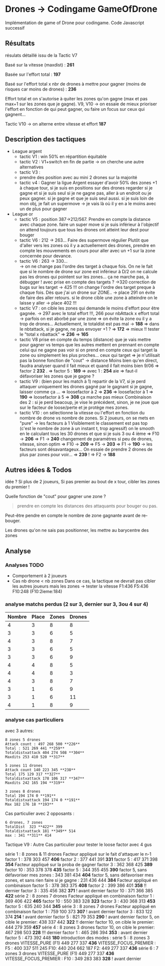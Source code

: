 # Drones -> Codingame GameOfDrone

Implémentation de game of Drone pour codingame. Code Javascript successif

## Résultats

résulats détaillé issu de la Tactic V7

Basé sur la vitesse (maxdist) : **261**

Basée sur l'effort total : **197**

Basé sur l'effort total x nbr de drones à mettre pour gagner (moins de risques car moins de drones) : **236**

Effort total et on s'autorise à quiter les zones qu'on gagne (max et pas max+1 sur les zones que je gagne).
V9, V10 -> on essaie de mieux prioriser l'effort en fonction de qui peut gagner, ou faire un focus sur ceux qui gagnent...

Tactic V10 -> on alterne entre vitesse et effort  **187**

## Description des tactiques

* League argent
  * tactic V1 : win 50% en répartition équitable
  * tactic V2 : V1+switch en fin de partie -> on cherche une autre alternatives
  * tactic V3 :
  * prendre des position avec au mini 2 drones sur la majorité
  * tactic v4 : Gagner la ligue Argent
    essayer d'avoir 50% des zones +1
    à chaque tour, si je suis en positions sur des drones regarder si je gagne et si je suis seul
    si je ne gagne pas, aller à un endroit ou je peux gagner.
    si je gagne et que je suis seul aussi.
    si je suis loin de mon obj, je fait un
    supermove -> je vais là où il y en a le moins avec un de plus pour gagner
* League or
  * tactic V5 : position 387->212/567. Prendre en compte la distance avec chaque zone.
    faire un super move si je suis inférieur à l'objectif
    on attend toujours que tous les drones ont atteint leur dest pour bouger
  * tactic V6 : 212 -> 263... Faire des supermove régulier
    Plutôt que d'aller vers les zones où il y a actuellement des drones,
    prendre en compte les mouvements en cours pour aller avec un +1 sur la zone concernée pour devance.
  * tactic V6 : 263 -> 330...  
    -> on ne change pas l'ordre des target à chaque fois. On ne le fait que si le nombre de drone sur zone est inférieur à D/2
    on ne calcule pas les drones qui pointent sur les zones... ça ne marche pas, à débugger !
    avec prise en compte des targets ? ->320
    correction de bugs sur les target -> 425 !!!
    on  change l'ordre des target preque à chaque fois. Dès que j'ai un drone sur ZONE..
    ->  place 291
    on évite de faire des aller retours. si le drone cible une zone à atteindre on le laisse y aller
    -> place 402 !!!
  * tactic V7 :
    on cible les zones qui demande le moins d'effort pour être gagnée.
    -> 297 avec le total effort !!!, 266 pour nbAttack x effort total
    -> parfois on est aborbé par une zone => on évite la zone ou il y a trop de drones...
    Actuellement, le totaldist est pas mal -> **188**
    => dans le nbtattack, si je gagne, ne pas envoyer +1 ? => **172** => mieux !!
    tester le "total x nbattack" => **236**
    => **165**
  * tactic V8
    prise en compte du temps (distance) que je vais mettre pour gagner vs temps que les autres mettent
    en prennant en compte celui qui ne gagne pas
    voir si on prend en compte ceux qui target la zone ou simplement les plus proches...
    ceux qui target => je n'utilisait pas la bonne fonction de "cout" -> distance
    Moins bien qu'en direct, faudra analyser quand il fait mieux et quand il fait moins bien
    9/06
    => factor 2 **232** .
    => factor 5 : **189**
    => avec 1 : **254** aie
    => faut-il défavoriser les zones que je gagne ?
  * tactic V9 : (bien pour les match à 1)
    repartir de la V7,
    si je perd  attaquer uniquement les drones gagné par le gagnant
    si je gagne, laisser comme ça ...
    => loosefactor à 2 => **236**
    => loosefactor à 1 => **190**
    => loosefactor à 5 => **308**
    ça marche pas mieux
    Combinaison des 2 : si je perd beacoup, je vise le précédent, sinon, je ne joue que sur le facteur de loose/perte et je protège mes zones.
  * tactic V10 : on sélectionne la vitesse ou l'effort en fonction du nombre de drone vs nombre de zones.
    Si 2 joueurs, on se mets en "pure" -> les facteurs à 1
    Visiblement le classement est pas top (c'est le nombre de zone à un instant t, trop agressif)
    on le smooth en le calculant tous les 30 drones et que si je suis 3 ou 4 ième
    => F10 -> **206**
    => F1 -> **240**
    changement de paramètres si peu de drones, vitesse, sinon optim
    => F10 -> **209**
    => F5 -> **203**
    => F1 -> **190** -> les facteurs sont désavantageux...
    On essaie de prendre 2 drones de plus par zones pour voir... => **239** !
    => F2 -> **188**

## Autres idées & Todos

idée ?
Si plus de 2 joueurs, Si pas premier au bout de    x tour, cibler les zones du premier !

Quelle fonction de "cout" pour gagner une zone ?
> prendre en compte les distances des attaquants pour bouger ou pas.

Peut-être pendre en compte le nombre de zone gagnante avant de re-bouger.

Les drones qu'on ne sais pas positionner, les mettre au barycentre des zones

## Analyse

### Analyses TODO

* Comportement à 2 joueurs
* Cas nb drone < nb zones
  Dans ce cas, la tactique ne devrait pas cibler les autres joueurs mais les zones
  -> tester la vitesse F1:436 F5:436 F10:248 (F10:2ieme:184)

### analyse matchs perdus (2 sur 3, dernier sur 3, 3ou 4 sur 4)

Nombre  | Place   | Zones   | Drones
--------|---------|---------|-------
4       | 3       | 8       | 8
3       | 3       | 6       | 5
4       | 3       | 8       | 7
3       | 3       | 6       | 5
3       | 3       | 6       | 9
4       | 4       | 8       | 5
4       | 4       | 8       | 3
4       | 3       | 8       | 7
3       | 1       | 6       | 9
3       | 1       | 6       | 11
4       | 1       | 8       | 9

### analyse cas particuliers

avec 3 autres:

    8 zones 5 drones
    Attack count : 497 268 500 **226**
    Total : 521 269 441 **259**
    Totaldistxattack 404 274 508 **304**
    Maxdits 253 410 520 **317**

    5 zones 11 drones
    Attack count 140 223 345 **238**
    Total 175 129 317 **327**
    Totaldistxattack 178 106 317 **347**
    Maxdits 242 165 194 **319**

    3 zones 8 drones
    Total 194 174 0 **191**
    Totaldistxattack 194 174 0 **191**
    Max 182 176 18 **193**

Cas particulier avec 2 opposants :

    6 drones, 7 zones
    TotalDist  323 **422** 399
    Totaldistxattack 181 **349** 514
    max : 341 **311** 414

Tactique V9 : Autre Cas particulier pour tester le loose factor avec 4 gus

  série 1 : 8 zones & 11 drones
    Facteur appliqué sur le fait d'attaquer le n-1
      factor 1 : 378 303 457 **406**
      factor 2 : 377 441 391 **331**
      factor 5 : 417 371 398 **354**
    Facteur appliqué sur la proba de gagner
      factor 3 : 362 368 425 **389**
      factor 10 : 353 378 378 **435**
      factor 5 : 344 355 455 **390**
      factor 5, sans défavoriser mes zones : 343 381 434 **404**
      factor 5, sans défavoriser mes zones, et sans rien faire si je gagne : 231 436 444 **384**
    Facteur appliqué en combinaison
      factor 5 : 378 383 375 **408**
      factor 2 : 399 386 401 **358** !! dernier
      factor 3 : 335 456 382 **371** ! avant dernier
      factor 10 : 371 366 385 **422**
 série 2 : 8 zones 7 drones
    Facteur appliqué en combinaison
      factor 1 : 369 406 422 **465**
      factor 10 : 550 383 328 **323**
      factor 3 : 430 368 313 **453**
      factor 5 : 635 240 344 **345**
  série 3 : 8 zones 7 drones
    Facteur appliqué en combinaison
      factor 1 : 759 100 373 **307** ! avant dernier
      factor 3 : 833 122 374 **214** ! avant dernier
      factor 5 : 821 79 353 **290** ! avant dernier
      factor 5, on cible le premier: 438 337 442 **322** !!  dernier
      factor 10, on cible le premier: 444 279 359 **457**
  série 4 : 8 zones 3 drones
      factor 10, on cible le premier: 467 298 503 **228** !!! dernier
      factor 1 : 465 286 394 **353** : avant dernier
      factor 5 : 473 392 448 **180**
      introduction des modes :
  série 5 : 8 zones 3 drones
      VITESSE_PURE (F1)
        449 277 337 **436**
      VITESSE_FOCUS_PREMIER :
        F5 : 400 337 511 245
        F10: 440 204 662 187
        F2: 449 277 337 **436**
  série 6 : 7 zones 3 drones
      VITESSE_PURE (F1)
        449 277 337 **436**
      VITESSE_FOCUS_PREMIER :
        F10 : 349 283 383 **328** ! avant dernier
